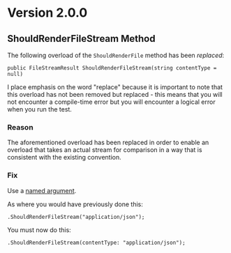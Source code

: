 # Version 2.0.0

## ShouldRenderFileStream Method

The following overload of the `ShouldRenderFile` method has been *replaced*:

    public FileStreamResult ShouldRenderFileStream(string contentType = null)

I place emphasis on the word "replace" because it is important to note that this overload has not been removed but replaced - this means that you will not encounter a compile-time error but you will encounter a logical error when you run the test.

### Reason

The aforementioned overload has been replaced in order to enable an overload that takes an actual stream for comparison in a way that is consistent with the existing convention.

### Fix

Use a [named argument](http://msdn.microsoft.com/en-gb/library/dd264739.aspx).

As where you would have previously done this:

    .ShouldRenderFileStream("application/json");
 
You must now do this: 

    .ShouldRenderFileStream(contentType: "application/json");
    